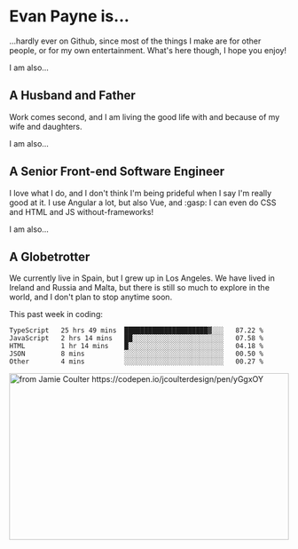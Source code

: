 # Evan Payne is...
...hardly ever on Github, since most of the things I make are for other people, or for my own entertainment.  What's here though, I hope you enjoy!

I am also...
## A Husband and Father
Work comes second, and I am living the good life with and because of my wife and daughters.

I am also...
## A Senior Front-end Software Engineer
I love what I do, and I don't think I'm being prideful when I say I'm really good at it.  I use Angular a lot, but also Vue, and :gasp: I can even do CSS and HTML and JS without-frameworks!

I am also...
## A Globetrotter
We currently live in Spain, but I grew up in Los Angeles.  We have lived in Ireland and Russia and Malta, but there is still so much to explore in the world, and I don't plan to stop anytime soon.

This past week in coding:
<!--START_SECTION:waka-->
```text
TypeScript   25 hrs 49 mins  █████████████████████▓░░░   87.22 % 
JavaScript   2 hrs 14 mins   ██░░░░░░░░░░░░░░░░░░░░░░░   07.58 % 
HTML         1 hr 14 mins    █░░░░░░░░░░░░░░░░░░░░░░░░   04.18 % 
JSON         8 mins          ░░░░░░░░░░░░░░░░░░░░░░░░░   00.50 % 
Other        4 mins          ░░░░░░░░░░░░░░░░░░░░░░░░░   00.27 % 
```
<!--END_SECTION:waka-->


<img alt="from Jamie Coulter https://codepen.io/jcoulterdesign/pen/yGgxOY" src="./solar.svg" width="100%" height="300"/>
